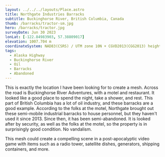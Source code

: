 ```yaml
---
layout: ../../../layouts/Place.astro
title: Northgate Industries Barracks
subtitle: Buckinghorse River, British Columbia, Canada
thumb: /barracks/tractor-sm.jpg
hero: /barracks/tractor.jpg
surveyDate: Jun 30 2023
lonLat: [-122.84983903, 57.38809017]
elevation: 1007.704 m
coordinateSystem: NAD83(CSRS) / UTM zone 10N + CGVD2013(CGG2013) height
tags:
  - Alaska Highway
  - Buckinghorse River
  - Oil
  - Barracks
  - Abandoned
---
```


This is exactly the location I have been looking for to create a mesh. Across the road is Buckinghorse River Adventures, with a motel and restaurant. It looked like a good place to spend the night, take a shower, and rest. This part of British Columbia has a lot of oil industry, and these barracks are a good example. According to the folks at the motel, Northgate brought out these semi-mobile industrial barracks to house personnel, but they haven't used it since 2013. Since then, it has been semi-abandoned. It is looked after by security, as well as the folks at the motel, so the property is in surprisingly good condition. No vandalism.

This mesh could create a compelling scene in a post-apocalyptic video game with items such as a radio tower, satellite dishes, generators, shipping containers, and more.
